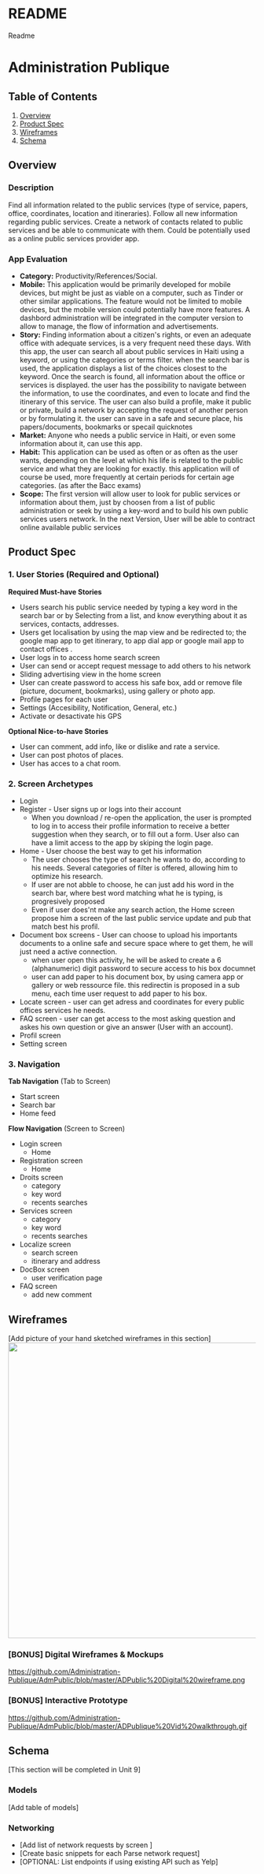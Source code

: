 # README
Readme
# Administration Publique
## Table of Contents
1. [Overview](#Overview)
1. [Product Spec](#Product-Spec)
1. [Wireframes](#Wireframes)
2. [Schema](#Schema)

## Overview
### Description
Find all information related to the public services (type of service, papers, office, coordinates, location and itineraries).
Follow all new information regarding public services.
Create a network of contacts related to public services and be able to communicate with them. Could be potentially used as a online public services provider app.
### App Evaluation
 - **Category:** Productivity/References/Social.
- **Mobile:** This application would be primarily developed for mobile devices, but might be just as viable on a computer, such as Tinder or other similar applications. The feature would not be limited to mobile devices, but the mobile version could potentially have more features. A dashbord administration will be integrated in the computer version to allow to manage, the flow of information and advertisements.
- **Story:** Finding information about a citizen's rights, or even an adequate office with adequate services, is a very frequent need these days. With this app, the user can search all about public services in Haiti using a keyword, or using the categories or terms filter.
when the search bar is used, the application displays a list of the choices closest to the keyword. Once the search is found, all information about the office or services is displayed. the user has the possibility to navigate between the information, to use the coordinates, and even to locate and find the itinerary of this service. The user can also build a profile, make it public or private, build a network by accepting the request of another person or by formulating it. the user can save in a safe and secure place, his papers/documents, bookmarks or specail quicknotes
- **Market:** Anyone who needs a public service in Haiti, or even some information about it, can use this app.
- **Habit:** This application can be used as often or as often as the user wants, depending on the level at which his life is related to the public service and what they are looking for exactly. this application will of course be used, more frequently at certain periods for certain age categories. (as after the Bacc exams)
- **Scope:** The first version will allow user to look for public services or information about them, just by choosen from a list of public administration or seek by using a key-word and to build his own public services users network.
In the next Version, User will be able to contract online available public services 
## Product Spec

### 1. User Stories (Required and Optional)

**Required Must-have Stories**

* Users search his public service needed by typing a key word in the search bar or by Selecting from a list,  and know everything about it as services, contacts, addresses.
* Users get localisation by using the map view and be redirected to; the google map app to get itinerary, to app dial app or google mail app to contact offices .
* User logs in to access home search screen
* User can send or accept request message to add others to his network
* Sliding advertising view in the home screen
* User can create password to access his safe box, add or remove file (picture, document, bookmarks), using gallery or photo app.
* Profile pages for each user
* Settings (Accesibility, Notification, General, etc.)
* Activate or desactivate his GPS

**Optional Nice-to-have Stories**

* User can comment, add info, like or dislike and rate a service.
* User can post photos of places.
* User has acces to a chat room.


### 2. Screen Archetypes

* Login 
* Register - User signs up or logs into their account
   * When you download / re-open the application, the user is prompted to log in to access their profile information to receive a better suggestion when they search, or to fill out a form. User also can have a limit access to the app by skiping the login page.
 * Home - User choose the best way to get his information 
   * The user chooses the type of search he wants to do, according to his needs. Several categories of filter is offered, allowing him to optimize his research.
   * If user are not abble to choose, he can just add his word in the search bar, where best word matching what he is typing, is progresively proposed
   * Even if user does'nt make any search action, the Home screen propose him a screen of the last public service update and pub that match best his profil.
* Document box screens - User can choose to upload his importants documents to a online safe and secure space where to get them, he will just need a active connection.
   * when user open this activity, he will be asked to create a 6 (alphanumeric) digit password to secure access to his box documnet
   * user can add paper to his document box, by using camera app or gallery or web ressource file. this redirectin is proposed in a sub menu, each time user request to add paper to his box.
* Locate screen - user can get adress and coordinates for every public offices services he needs.
* FAQ screen - user can get access to the most asking question and askes his own question or give an answer (User with an account).
* Profil screen
* Setting screen

### 3. Navigation

**Tab Navigation** (Tab to Screen)

* Start screen
* Search bar
* Home feed

**Flow Navigation** (Screen to Screen)

* Login screen
   * Home
* Registration screen
   * Home
* Droits screen
   * category
   * key word
   * recents searches
* Services screen
   * category
   * key word
   * recents searches
* Localize screen
   * search screen
   * itinerary and address
* DocBox screen
   * user verification page
* FAQ screen
   * add new comment

## Wireframes
[Add picture of your hand sketched wireframes in this section]
<img src="YOUR_WIREFRAME_IMAGE_URL" width=600>

### [BONUS] Digital Wireframes & Mockups
https://github.com/Administration-Publique/AdmPublic/blob/master/ADPublic%20Digital%20wireframe.png

### [BONUS] Interactive Prototype
https://github.com/Administration-Publique/AdmPublic/blob/master/ADPublique%20Vid%20walkthrough.gif

## Schema 
[This section will be completed in Unit 9]
### Models
[Add table of models]
### Networking
- [Add list of network requests by screen ]
- [Create basic snippets for each Parse network request]
- [OPTIONAL: List endpoints if using existing API such as Yelp]
